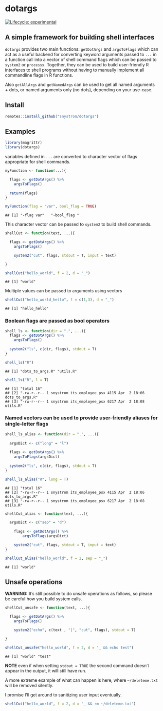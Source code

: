 dotargs
================

<!-- badges: start -->

[![Lifecycle:
experimental](https://img.shields.io/badge/lifecycle-experimental-orange.svg)](https://www.tidyverse.org/lifecycle/#experimental)
<!-- badges: end -->

## A simple framework for building shell interfaces

`dotargs` provides two main functions: `getDotArgs` and `argsToFlags`
which can act as a useful backend for converting keyword arguments
passed to `...` in a function call into a vector of shell command flags
which can be passed to `system2` or `processx`. Together, they can be
used to build user-friendly R interfaces to shell programs without
having to manually implement all commandline flags in R functions.

Also `getAllArgs` and `getNamedArgs` can be used to get all named
arguments + dots, or named arguments only (no dots), depending on your
use-case.

## Install

``` r
remotes::install_github("snystrom/dotargs")
```

## Examples

``` r
library(magrittr)
library(dotargs)
```

variables defined in `...` are converted to character vector of flags
appropriate for shell commands.

``` r
myFunction <- function(...){

  flags <- getDotArgs() %>%
    argsToFlags()
  
  return(flags)
}
```

``` r
myFunction(flag = "var", bool_flag = TRUE)
```

    ## [1] "-flag var"   "-bool_flag "

This character vector can be passed to `system2` to build shell
commands.

``` r
shellCut <- function(text, ...){

  flags <- getDotArgs() %>%
    argsToFlags()

    system2("cut", flags, stdout = T, input = text)

}
```

``` r
shellCut("hello_world", f = 2, d = "_") 
```

    ## [1] "world"

Multiple values can be passed to arguments using vectors

``` r
shellCut("hello_world_hello", f = c(1,3), d = "_") 
```

    ## [1] "hello_hello"

### Boolean flags are passed as bool operators

``` r
shell_ls <- function(dir = ".", ...){
  flags <- getDotArgs() %>% 
    argsToFlags()
  
  system2("ls", c(dir, flags), stdout = T)
}
```

``` r
shell_ls("R")
```

    ## [1] "dots_to_args.R" "utils.R"

``` r
shell_ls("R", l = T)
```

    ## [1] "total 16"                                                               
    ## [2] "-rw-r--r-- 1 snystrom its_employee_psx 4115 Apr  2 18:06 dots_to_args.R"
    ## [3] "-rw-r--r-- 1 snystrom its_employee_psx 6217 Apr  2 18:08 utils.R"

### Named vectors can be used to provide user-friendly aliases for single-letter flags

``` r
shell_ls_alias <- function(dir = ".", ...){
  
  argsDict <- c("long" = "l")
  
  flags <- getDotArgs() %>% 
    argsToFlags(argsDict)
  
  system2("ls", c(dir, flags), stdout = T)
}
```

``` r
shell_ls_alias("R", long = T)
```

    ## [1] "total 16"                                                               
    ## [2] "-rw-r--r-- 1 snystrom its_employee_psx 4115 Apr  2 18:06 dots_to_args.R"
    ## [3] "-rw-r--r-- 1 snystrom its_employee_psx 6217 Apr  2 18:08 utils.R"

``` r
shellCut_alias <- function(text, ...){

  argsDict <- c("sep" = "d")
    
    flags <- getDotArgs() %>%
        argsToFlags(argsDict)

    system2("cut", flags, stdout = T, input = text)
}
```

``` r
shellCut_alias("hello_world", f = 2, sep = "_") 
```

    ## [1] "world"

## Unsafe operations

**WARNING:** It’s still possible to do unsafe operations as follows, so
please be careful how you build system calls.

``` r
shellCut_unsafe <- function(text, ...){

  flags <- getDotArgs() %>%
    argsToFlags()

    system2("echo", c(text , "|", "cut", flags), stdout = T)

}

shellCut_unsafe("hello_world", f = 2, d = "_ && echo test")
```

    ## [1] "world" "test"

**NOTE** even if when setting `stdout = TRUE` the second command doesn’t
appear in the output, it will still have run.

A more extreme example of what can happen is here, where
`~/deleteme.txt` will be removed silently.

I promise I’ll get around to sanitizing user input eventually.

``` r
shellCut("hello_world", f = 2, d = "_ && rm ~/deleteme.txt")
```
